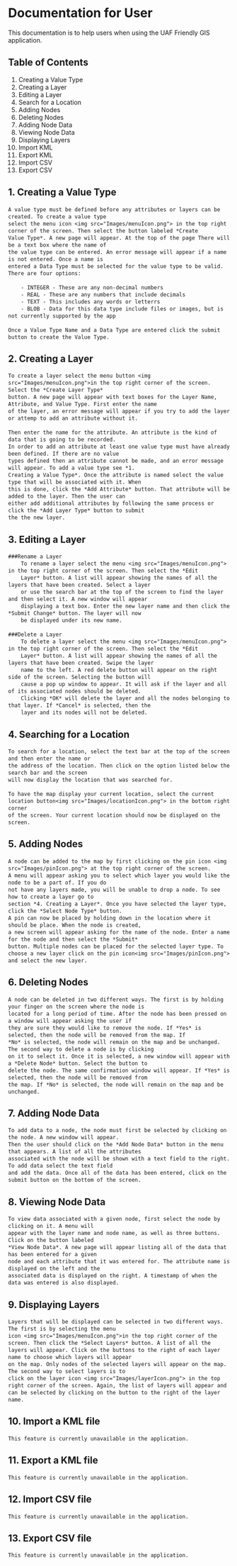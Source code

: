 
# Documentation for User

This documentation is to help users when using the UAF Friendly GIS application.

## Table of Contents

1. Creating a Value Type
2. Creating a Layer
3. Editing a Layer
4. Search for a Location
5. Adding Nodes
6. Deleting Nodes
7. Adding Node Data
8. Viewing Node Data
9. Displaying Layers
10. Import KML
11. Export KML
12. Import CSV
13. Export CSV 


## 1. Creating a Value Type

	A value type must be defined before any attributes or layers can be created. To create a value type
	select the menu icon <img src="Images/menuIcon.png"> in the top right corner of the screen. Then select the button labeled *Create
	Value Type*. A new page will appear. At the top of the page There will be a text box where the name of
	the value type can be entered. An error message will appear if a name is not entered. Once a name is 
	entered a Data Type must be selected for the value type to be valid.
	There are four options:
		
		- INTEGER - These are any non-decimal numbers
		- REAL - These are any numbers that include decimals
		- TEXT - This includes any words or letterrs
		- BLOB - Data for this data type include files or images, but is not currently supported by the app

	Once a Value Type Name and a Data Type are entered click the submit button to create the Value Type.


## 2. Creating a Layer
	
	To create a layer select the menu button <img src="Images/menuIcon.png">in the top right corner of the screen. Select the *Create Layer Type*
	button. A new page will appear with text boxes for the Layer Name, Attribute, and Value Type. First enter the name
	of the layer, an error message will appear if you try to add the layer or attemp to add an attribute without it.
	
	Then enter the name for the attribute. An attribute is the kind of data that is going to be recorded.
	In order to add an attribute at least one value type must have already been defined. If there are no value 
	types defined then an attribute cannot be made, and an error message will appear. To add a value type see *1. 
	Creating a Value Type*. Once the attribute is named select the value type that will be associated with it. When
	this is done, click the *Add Attribute* button. That attribute will be added to the layer. Then the user can
	either add additional attributes by following the same process or click the *Add Layer Type* button to submit 
	the the new layer.


## 3. Editing a Layer
	
	###Rename a Layer
		To rename a layer select the menu <img src="Images/menuIcon.png"> in the top right corner of the screen. Then select the *Edit
		Layer* button. A list will appear showing the names of all the layers that have been created. Select a layer
		or use the search bar at the top of the screen to find the layer and then select it. A new window will appear
		displaying a text box. Enter the new layer name and then click the *Submit Change* button. The layer will now 
		be displayed under its new name.

	###Delete a Layer
		To delete a layer select the menu <img src="Images/menuIcon.png"> in the top right corner of the screen. Then select the *Edit
		Layer* button. A list will appear showing the names of all the layers that have been created. Swipe the layer
		name to the left. A red delete button will appear on the right side of the screen. Selecting the button will
		cause a pop up window to appear. It will ask if the layer and all of its associated nodes should be deleted.
		Clicking *OK* will delete the layer and all the nodes belonging to that layer. If *Cancel* is selected, then the
		layer and its nodes will not be deleted.


## 4. Searching for a Location
	
	To search for a location, select the text bar at the top of the screen and then enter the name or
	the address of the location. Then click on the option listed below the search bar and the screen 
	will now display the location that was searched for.

	To have the map display your current location, select the current location button<img src="Images/locationIcon.png"> in the bottom right corner
	of the screen. Your current location should now be displayed on the screen.


## 5. Adding Nodes
	
	A node can be added to the map by first clicking on the pin icon <img src="Images/pinIcon.png"> at the top right corner of the screen.
	A menu will appear asking you to select which layer you would like the node to be a part of. If you do
	not have any layers made, you will be unable to drop a node. To see how to create a layer go to 
	section *4. Creating a Layer*. Once you have selected the layer type, click the *Select Node Type* button.
	A pin can now be placed by holding down in the location where it should be place. When the node is created, 
	a new screen will appear asking for the name of the node. Enter a name for the node and then select the *Submit*
	button. Multiple nodes can be placed for the selected layer type. To choose a new layer click on the pin icon<img src="Images/pinIcon.png">
	and select the new layer.


## 6. Deleting Nodes

	A node can be deleted in two different ways. The first is by holding your finger on the screen where the node is 
	located for a long period of time. After the node has been pressed on a window will appear asking the user if 
	they are sure they would like to remove the node. If *Yes* is selected, then the node will be removed from the map. If
	*No* is selected, the node will remain on the map and be unchanged. The second way to delete a node is by clicking
	on it to select it. Once it is selected, a new window will appear with a *Delete Node* button. Select the button to
	delete the node. The same confirmation window will appear. If *Yes* is selected, then the node will be removed from 
	the map. If *No* is selected, the node will remain on the map and be unchanged.


## 7. Adding Node Data

	To add data to a node, the node must first be selected by clicking on the node. A new window will appear.
	Then the user should click on the *Add Node Data* button in the menu that appears. A list of all the attributes
	associated with the node will be shown with a text field to the right. To add data select the text field 
	and add the data. Once all of the data has been entered, click on the submit button on the bottom of the screen. 


## 8. Viewing Node Data

	To view data associated with a given node, first select the node by clicking on it. A menu will
	appear with the layer name and node name, as well as three buttons. Click on the button labeled
	*View Node Data*. A new page will appear listing all of the data that has been entered for a given
	node and each attribute that it was entered for. The attribute name is displayed on the left and the 
	associated data is displayed on the right. A timestamp of when the data was entered is also displayed.


## 9. Displaying Layers
	
	Layers that will be displayed can be selected in two different ways. The first is by selecting the menu
	icon <img src="Images/menuIcon.png">in the top right corner of the screen. Then click the *Select Layers* button. A list of all the 
	layers will appear. Click on the buttons to the right of each layer name to choose which layers will appear
	on the map. Only nodes of the selected layers will appear on the map. The second way to select layers is to 
	click on the layer icon <img src="Images/layerIcon.png"> in the top right corner of the screen. Again, the list of layers will appear and 
	can be selected by clicking on the button to the right of the layer name.


## 10. Import a KML file
	
	This feature is currently unavailable in the application.

## 11. Export a KML file

	This feature is currently unavailable in the application.

## 12. Import CSV file

	This feature is currently unavailable in the application.
	
## 13. Export CSV file
	
	This feature is currently unavailable in the application.

